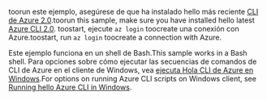 

<span data-ttu-id="813d4-101">toorun este ejemplo, asegúrese de que ha instalado hello más reciente [CLI de Azure 2.0](https://docs.microsoft.com/cli/azure/install-azure-cli).</span><span class="sxs-lookup"><span data-stu-id="813d4-101">toorun this sample, make sure you have installed hello latest [Azure CLI 2.0](https://docs.microsoft.com/cli/azure/install-azure-cli).</span></span> <span data-ttu-id="813d4-102">toostart, ejecute `az login` toocreate una conexión con Azure.</span><span class="sxs-lookup"><span data-stu-id="813d4-102">toostart, run `az login` toocreate a connection with Azure.</span></span>

<span data-ttu-id="813d4-103">Este ejemplo funciona en un shell de Bash.</span><span class="sxs-lookup"><span data-stu-id="813d4-103">This sample works in a Bash shell.</span></span> <span data-ttu-id="813d4-104">Para opciones sobre cómo ejecutar las secuencias de comandos de CLI de Azure en el cliente de Windows, vea [ejecuta Hola CLI de Azure en Windows](../articles/virtual-machines/windows/cli-options.md).</span><span class="sxs-lookup"><span data-stu-id="813d4-104">For options on running Azure CLI scripts on Windows client, see [Running hello Azure CLI in Windows](../articles/virtual-machines/windows/cli-options.md).</span></span>
